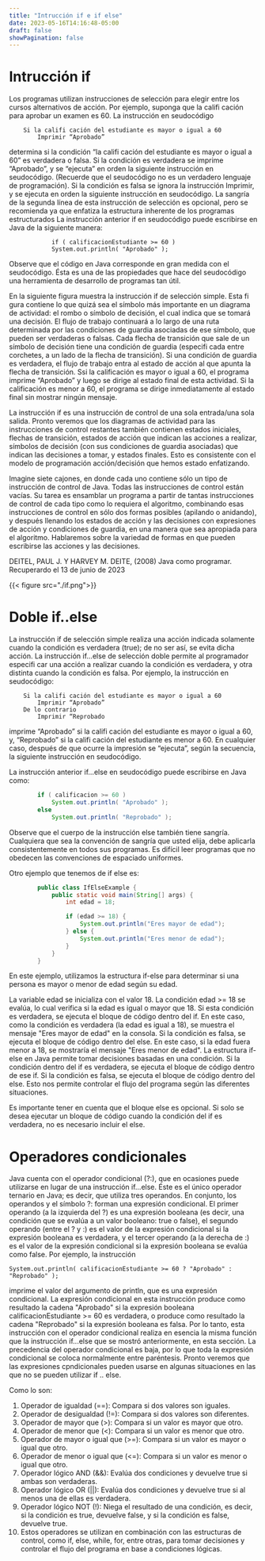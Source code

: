 ```yaml
---
title: "Intrucción if e if else"
date: 2023-05-16T14:16:48-05:00
draft: false
showPagination: false
---
```


# Intrucción if

Los programas utilizan instrucciones de selección para elegir entre los cursos alternativos de acción. Por ejemplo, suponga que la califi cación para aprobar un examen es 60. La instrucción en seudocódigo

        Si la califi cación del estudiante es mayor o igual a 60
            Imprimir “Aprobado”

determina si la condición “la califi cación del estudiante es mayor o igual a 60” es verdadera o falsa. Si la condición es verdadera se imprime “Aprobado”, y se “ejecuta” en orden la siguiente instrucción en seudocódigo. (Recuerde que el seudocódigo no es un verdadero lenguaje de programación). Si la condición es falsa se ignora la instrucción Imprimir, y se ejecuta en orden la siguiente instrucción en seudocódigo. La sangría de la segunda línea de esta instrucción de selección es opcional, pero se recomienda ya que enfatiza la estructura inherente de los programas estructurados
    La instrucción anterior if en seudocódigo puede escribirse en Java de la siguiente manera:

                if ( calificacionEstudiante >= 60 )
                System.out.println( "Aprobado" );

Observe que el código en Java corresponde en gran medida con el seudocódigo. Ésta es una de las propiedades que hace del seudocódigo una herramienta de desarrollo de programas tan útil.

En la siguiente figura muestra la instrucción if de selección simple. Esta fi gura contiene lo que quizá sea el símbolo 
más importante en un diagrama de actividad: el rombo o símbolo de decisión, el cual indica que se tomará 
una decisión. El flujo de trabajo continuará a lo largo de una ruta determinada por las condiciones de guardia
asociadas de ese símbolo, que pueden ser verdaderas o falsas. Cada flecha de transición que sale de un símbolo 
de decisión tiene una condición de guardia (especifi cada entre corchetes, a un lado de la flecha de transición). 
Si una condición de guardia es verdadera, el flujo de trabajo entra al estado de acción al que apunta la flecha de 
transición. Ssi la calificación es mayor o igual a 60, el programa imprime “Aprobado” y luego se 
dirige al estado final de esta actividad. Si la calificación es menor a 60, el programa se dirige inmediatamente al 
estado final sin mostrar ningún mensaje.

La instrucción if es una instrucción de control de una sola entrada/una sola salida. Pronto veremos que los 
diagramas de actividad para las instrucciones de control restantes también contienen estados iniciales, flechas
de transición, estados de acción que indican las acciones a realizar, símbolos de decisión (con sus condiciones de
guardia asociadas) que indican las decisiones a tomar, y estados finales. Esto es consistente con el modelo
de programación acción/decisión que hemos estado enfatizando.

Imagine siete cajones, en donde cada uno contiene sólo un tipo de instrucción de control de Java. Todas 
las instrucciones de control están vacías. Su tarea es ensamblar un programa a partir de tantas instrucciones de 
control de cada tipo como lo requiera el algoritmo, combinando esas instrucciones de control en sólo dos formas 
posibles (apilando o anidando), y después llenando los estados de acción y las decisiones con expresiones de 
acción y condiciones de guardia, en una manera que sea apropiada para el algoritmo. Hablaremos sobre la variedad de formas en que pueden escribirse las acciones y las decisiones.

DEITEL, PAUL J. Y HARVEY M. DEITE, (2008) Java como programar. Recuperardo el 13 de junio de 2023

{{< figure src="./if.png">}}

# Doble if..else

La instrucción if de selección simple realiza una acción indicada solamente cuando la condición es verdadera 
(true); de no ser así, se evita dicha acción. La instrucción if...else de selección doble permite al programador 
especifi car una acción a realizar cuando la condición es verdadera, y otra distinta cuando la condición es falsa. Por 
ejemplo, la instrucción en seudocódigo:

        Si la califi cación del estudiante es mayor o igual a 60
            Imprimir “Aprobado”
        De lo contrario
            Imprimir “Reprobado

imprime “Aprobado” si la califi cación del estudiante es mayor o igual a 60, y, “Reprobado” si la califi cación del 
estudiante es menor a 60. En cualquier caso, después de que ocurre la impresión se “ejecuta”, según la secuencia, 
la siguiente instrucción en seudocódigo.

La instrucción anterior if...else en seudocódigo puede escribirse en Java como:
``` java
        if ( calificacion >= 60 )
            System.out.println( "Aprobado" );
        else
            System.out.println( "Reprobado" );
```
Observe que el cuerpo de la instrucción else también tiene sangría. Cualquiera que sea la convención de sangría 
que usted elija, debe aplicarla consistentemente en todos sus programas. Es difícil leer programas que no obedecen las convenciones de espaciado uniformes.

Otro ejemplo que tenemos de if else es:
``` java
        public class IfElseExample {
            public static void main(String[] args) {
                int edad = 18;

                if (edad >= 18) {
                    System.out.println("Eres mayor de edad");
                } else {
                    System.out.println("Eres menor de edad");
                }
            }
        }
```
En este ejemplo, utilizamos la estructura if-else para determinar si una persona es mayor o menor de edad según su edad.

La variable edad se inicializa con el valor 18.
La condición edad >= 18 se evalúa, lo cual verifica si la edad es igual o mayor que 18. Si esta condición es verdadera, se ejecuta el bloque de código dentro del if.
En este caso, como la condición es verdadera (la edad es igual a 18), se muestra el mensaje "Eres mayor de edad" en la consola.
Si la condición es falsa, se ejecuta el bloque de código dentro del else. En este caso, si la edad fuera menor a 18, se mostraría el mensaje "Eres menor de edad".
La estructura if-else en Java permite tomar decisiones basadas en una condición. Si la condición dentro del if es verdadera, se ejecuta el bloque de código dentro de ese if. Si la condición es falsa, se ejecuta el bloque de código dentro del else. Esto nos permite controlar el flujo del programa según las diferentes situaciones.

Es importante tener en cuenta que el bloque else es opcional. Si solo se desea ejecutar un bloque de código cuando la condición del if es verdadera, no es necesario incluir el else.

# Operadores condicionales

Java cuenta con el operador condicional (?:), que en ocasiones puede utilizarse en lugar de una instrucción 
if...else. Éste es el único operador ternario en Java; es decir, que utiliza tres operandos. En conjunto, los 
operandos y el símbolo ?: forman una expresión condicional. El primer operando (a la izquierda del ?) es una 
expresión booleana (es decir, una condición que se evalúa a un valor booleano: true o false), el segundo 
operando (entre el ? y :) es el valor de la expresión condicional si la expresión booleana es verdadera, y el tercer operando (a la derecha de :) es el valor de la expresión condicional si la expresión booleana se evalúa como 
false. Por ejemplo, la instrucción

    System.out.println( calificacionEstudiante >= 60 ? "Aprobado" : "Reprobado" );

imprime el valor del argumento de println, que es una expresión condicional. La expresión condicional en esta 
instrucción produce como resultado la cadena "Aprobado" si la expresión booleana calificacionEstudiante >= 60 es verdadera, o produce como resultado la cadena "Reprobado" si la expresión booleana es falsa. Por lo tanto, esta instrucción con el operador condicional realiza en esencia la misma función que la instrucción if...else que se mostró anteriormente, en esta sección. La precedencia del operador condicional es baja, por lo que toda la expresión condicional se coloca normalmente entre paréntesis. Pronto veremos que las expresiones cpndicionales pueden usarse en algunas situaciones en las que no se pueden utilizar if .. else.

Como lo son:

<ol>
        <li>Operador de igualdad (==): Compara si dos valores son iguales.</li>
        <li>Operador de desigualdad (!=): Compara si dos valores son diferentes.</li>
        <li>Operador de mayor que (>): Compara si un valor es mayor que otro.</li>
        <li>Operador de menor que (<): Compara si un valor es menor que otro.</li>
        <li>Operador de mayor o igual que (>=): Compara si un valor es mayor o igual que otro.</li>
        <li>Operador de menor o igual que (<=): Compara si un valor es menor o igual que otro.</li>
        <li>Operador lógico AND (&&): Evalúa dos condiciones y devuelve true si ambas son verdaderas.</li>
        <li>Operador lógico OR (||): Evalúa dos condiciones y devuelve true si al menos una de ellas es verdadera.</li>
        <li>Operador lógico NOT (!): Niega el resultado de una condición, es decir, si la condición es true, devuelve false, y si la condición es false, devuelve true.</li>
        <li>Estos operadores se utilizan en combinación con las estructuras de control, como if, else, while, for, entre otras, para tomar decisiones y controlar el flujo del programa en base a condiciones lógicas.</li>
    </ol>